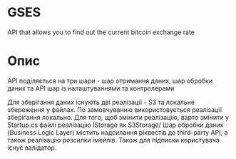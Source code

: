 # GSES
API that allows you to find out the current bitcoin exchange rate


# Опис
API поділяється на три шари - шар отримання даних, шар обробки даних та API шар із налаштуваннями та контролерами

Для зберігання даних існують дві реалізації - S3 та локальне збереження у файлах. По замовчуванню використовується реалізації зберігання локально. Для того, щоб змінити реалізацію, варто змінити у Startup.cs файлі реалізацію IStorage як S3Storage/
Шар обробки даних (Business Logic Layer) містить надсилання ріквестів до third-party API, а також реалізацію розсилки імейлів. Також для підписки користувача існує валідатор.
